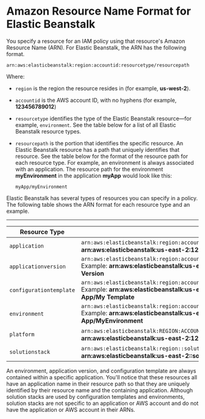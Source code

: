 # Amazon Resource Name Format for Elastic Beanstalk<a name="AWSHowTo.iam.policies.arn"></a>

You specify a resource for an IAM policy using that resource's Amazon Resource Name \(ARN\)\. For Elastic Beanstalk, the ARN has the following format\.

```
arn:aws:elasticbeanstalk:region:accountid:resourcetype/resourcepath
```

Where:
+ `region` is the region the resource resides in \(for example, **us\-west\-2**\)\.
+ `accountid` is the AWS account ID, with no hyphens \(for example, **123456789012**\)
+ `resourcetype` identifies the type of the Elastic Beanstalk resource—for example, `environment`\. See the table below for a list of all Elastic Beanstalk resource types\.
+ `resourcepath` is the portion that identifies the specific resource\. An Elastic Beanstalk resource has a path that uniquely identifies that resource\. See the table below for the format of the resource path for each resource type\. For example, an environment is always associated with an application\. The resource path for the environment **myEnvironment** in the application **myApp** would look like this:

  ```
  myApp/myEnvironment
  ```

Elastic Beanstalk has several types of resources you can specify in a policy\. The following table shows the ARN format for each resource type and an example\.


****  

| Resource Type | Format for ARN | 
| --- | --- | 
|  `application`  |  `arn:aws:elasticbeanstalk:region:accountid:application/applicationname` Example: **arn:aws:elasticbeanstalk:us\-east\-2:123456789012:application/My App**   | 
|  `applicationversion`  |  `arn:aws:elasticbeanstalk:region:accountid:applicationversion/applicationname/versionlabel` Example: **arn:aws:elasticbeanstalk:us\-east\-2:123456789012:applicationversion/My App/My Version**   | 
|  `configurationtemplate`  |  `arn:aws:elasticbeanstalk:region:accountid:configurationtemplate/applicationname/templatename` Example: **arn:aws:elasticbeanstalk:us\-east\-2:123456789012:configurationtemplate/My App/My Template**   | 
|  `environment`  |  `arn:aws:elasticbeanstalk:region:accountid:environment/applicationname/environmentname` Example: **arn:aws:elasticbeanstalk:us\-east\-2:123456789012:environment/My App/MyEnvironment**   | 
|  `platform`  |  `arn:aws:elasticbeanstalk:REGION:ACCOUNT_ID:platform/PLATFORM_NAME/PLATFORM_VERSION` Example: **arn:aws:elasticbeanstalk:us\-east\-2:123456789:platform/MyPlatform/1\.0**   | 
|  `solutionstack`  |  `arn:aws:elasticbeanstalk:region::solutionstack/solutionstackname` Example: **arn:aws:elasticbeanstalk:us\-east\-2::solutionstack/32bit Amazon Linux running Tomcat 7**   | 

An environment, application version, and configuration template are always contained within a specific application\. You'll notice that these resources all have an application name in their resource path so that they are uniquely identified by their resource name and the containing application\. Although solution stacks are used by configuration templates and environments, solution stacks are not specific to an application or AWS account and do not have the application or AWS account in their ARNs\.